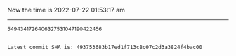 Now the time is 2022-07-22 01:53:17 am

---

<small>5494341726406327531047190422456</small>

```txt

Latest commit SHA is: 493753683b17ed1f713c8c07c2d3a3824f4bac00
```
